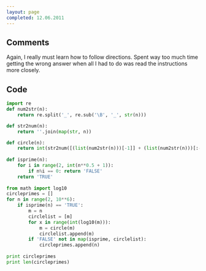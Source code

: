 ```yaml
---
layout: page
completed: 12.06.2011
---
```


## Comments

Again, I really must learn how to follow directions. Spent way too much time
getting the wrong answer when all I had to do was read the instructions more
closely.

## Code

```python
import re
def num2str(n):
	return re.split('_', re.sub('\B', '_', str(n)))

def str2num(n):
	return ''.join(map(str, n))	

def circle(n):
	return int(str2num([(list(num2str(n)))[-1]] + (list(num2str(n)))[:-1]))
	
def isprime(n):
	for i in range(2, int(n**0.5 + 1)):
		if n%i == 0: return 'FALSE'
	return 'TRUE'
			
from math import log10
circleprimes = []
for n in range(2, 10**6):
	if isprime(n) == 'TRUE':
		m = n
		circlelist = [m]
		for x in range(int(log10(m))):
			m = circle(m)
			circlelist.append(m)
		if 'FALSE' not in map(isprime, circlelist): 
			circleprimes.append(n)
			
print circleprimes		
print len(circleprimes)
```
